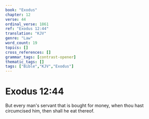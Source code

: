 ```yaml
---
book: "Exodus"
chapter: 12
verse: 44
ordinal_verse: 1861
ref: "Exodus 12:44"
translation: "KJV"
genre: "Law"
word_count: 19
topics: []
cross_references: []
grammar_tags: [contrast-opener]
thematic_tags: []
tags: ["Bible","KJV","Exodus"]
---
```


# Exodus 12:44

But every man's servant that is bought for money, when thou hast circumcised him, then shall he eat thereof.
